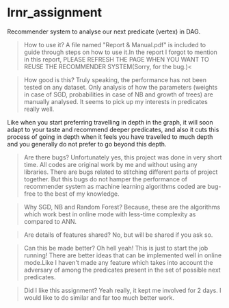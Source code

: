 # lrnr_assignment
Recommender system to analyse our next predicate (vertex) in DAG.

>How to use it?
A file named "Report & Manual.pdf" is included to guide through steps on how to use it.In the report I forgot to mention in this report, PLEASE REFRESH THE PAGE WHEN YOU WANT TO REUSE THE RECOMMENDER SYSTEM(Sorry, for the bug.)<

>How good is this?
Truly speaking, the performance has not been tested on any dataset. Only analysis of how the parameters (weights in case of SGD, probabilities in case of NB and growth of trees) are manually analysed. It seems to pick up my interests in predicates really well.

Like when you start preferring travelling in depth in the graph, it will soon adapt to your taste and recommend deeper predicates, and also it cuts this process of going in depth when it feels you have travelled to much depth and you generally do not prefer to go beyond this depth.

>Are there bugs?
Unfortunately yes, this project was done in very short time. All codes are original work by me and without using any libraries. There are bugs related to stitching different parts of project together. But this bugs do not hamper the performance of recommender system as machine learning algorithms coded are bug-free to the best of my knowledge.

>Why SGD, NB and Random Forest?
Because, these are the algorithms which work best in online mode with less-time complexity as compared to ANN.

>Are details of features shared?
No, but will be shared if you ask so.

>Can this be made better?
Oh hell yeah! This is just to start the job running! There are better ideas that can be implemented well in online mode.Like I haven't made any feature which takes into account the adversary of among the predicates present in the set of possible next predicates.

>Did I like this assignment?
Yeah really, it kept me involved for 2 days. I would like to do similar and far too much better work. 
